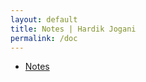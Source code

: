 ```yaml
---
layout: default
title: Notes | Hardik Jogani
permalink: /doc
---
```


- [Notes](https://hardikjogani.notion.site/Notes-0a076c04218f451c8132ec9830689566)
